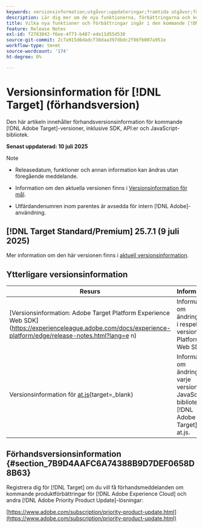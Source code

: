 ```yaml
---
keywords: versionsinformation;utgåvor;uppdateringar;framtida utgåvor;förbättringar;nya funktioner;korrigeringar;uppdateringar;prerelease;tidig åtkomst
description: Lär dig mer om de nya funktionerna, förbättringarna och korrigeringarna som ingår i den kommande versionen av  [!DNL Adobe Target], inklusive SDK:er, API:er och JavaScript-bibliotek.
title: Vilka nya funktioner och förbättringar ingår i den kommande [!DNL Target] versionen?
feature: Release Notes
exl-id: f2783042-f6ee-4f73-b487-ede11d55d530
source-git-commit: 2c7a915d6dadcf38daa397dbdc2f86fb007a951e
workflow-type: tm+mt
source-wordcount: '174'
ht-degree: 0%

---
```


# Versionsinformation för [!DNL Target] (förhandsversion)

Den här artikeln innehåller förhandsversionsinformation för kommande [!DNL Adobe Target]-versioner, inklusive SDK, API:er och JavaScript-bibliotek.

**Senast uppdaterad: 10 juli 2025**

>[!NOTE]
>
>* Releasedatum, funktioner och annan information kan ändras utan föregående meddelande.
>
>* Information om den aktuella versionen finns i [Versionsinformation för mål](release-notes.md).
>
>* Utfärdandenumren inom parentes är avsedda för intern [!DNL Adobe]-användning.

## [!DNL Target Standard/Premium] 25.7.1 (9 juli 2025)

Mer information om den här versionen finns i [aktuell versionsinformation](/help/main/r-release-notes/release-notes.md).

## Ytterligare versionsinformation

| Resurs | Information |
|--- |--- |
| [Versionsinformation: Adobe Target Platform Experience Web SDK]&#x200B;(https://experienceleague.adobe.com/docs/experience-platform/edge/release-notes.html?lang=e n) | Information om ändringarna i respektive version av Platform Web SDK. |
| Versionsinformation för [at.js](https://experienceleague.adobe.com/docs/target-dev/developer/client-side/at-js-implementation/target-atjs-versions.html){target=_blank} | Information om ändringar i varje version av JavaScript-biblioteket [!DNL Adobe Target] at.js. |

## Förhandsversionsinformation {#section_7B9D4AAFC6A74388B9D7DEF0658D8B63}

Registrera dig för [!DNL Target] om du vill få förhandsmeddelanden om kommande produktförbättringar för [!DNL Adobe Experience Cloud] och andra [!DNL Adobe Priority Product Update]-lösningar:

[https://www.adobe.com/subscription/priority-product-update.html](https://www.adobe.com/subscription/priority-product-update.html)
